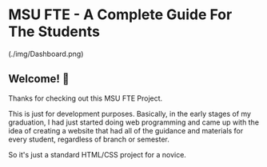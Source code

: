 # MSU FTE - A Complete Guide For The Students

(./img/Dashboard.png)

## Welcome! 👋

Thanks for checking out this MSU FTE Project.

This is just for development purposes. Basically, in the early stages of my graduation, I had just started doing web programming and came up with the idea of creating a website that had all of the guidance and materials for every student, regardless of branch or semester.

So it's just a standard HTML/CSS project for a novice.
